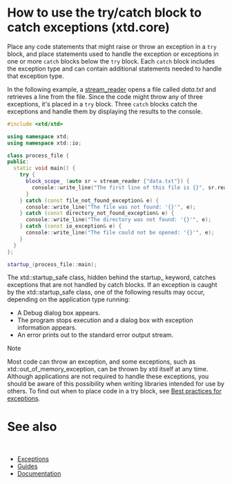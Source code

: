 # How to use the try/catch block to catch exceptions (xtd.core)

Place any code statements that might raise or throw an exception in a `try` block, and place statements used to handle the exception or exceptions in one or more `catch` blocks below the `try` block. 
Each `catch` block includes the exception type and can contain additional statements needed to handle that exception type.

In the following example, a [stream_reader](https://gammasoft71.github.io/xtd/reference_guides/latest/classxtd_1_1io_1_1stream__reader.html) opens a file called *data.txt* and retrieves a line from the file.
Since the code might throw any of three exceptions, it's placed in a `try` block. 
Three `catch` blocks catch the exceptions and handle them by displaying the results to the console.

```cpp
#include <xtd/xtd>

using namespace xtd;
using namespace xtd::io;

class process_file {
public:
  static void main() {
    try {
      block_scope_ (auto sr = stream_reader {"data.txt"}) {
        console::write_line("The first line of this file is {}", sr.read_line());
      }
    } catch (const file_not_found_exception& e) {
      console::write_line("The file was not found: '{}'", e);
    } catch (const directory_not_found_exception& e) {
      console::write_line("The directory was not found: '{}'", e);
    } catch (const io_exception& e) {
      console::write_line("The file could not be opened: '{}'", e);
    }
  }
};

startup_(process_file::main);
```

The xtd::startup_safe class, hidden behind the startup_ keyword, catches exceptions that are not handled by catch blocks. If an exception is caught by the xtd::startup_safe class, one of the following results may occur, depending on the application type running:

* A Debug dialog box appears.
* The program stops execution and a dialog box with exception information appears.
* An error prints out to the standard error output stream.

> [!note]
> Most code can throw an exception, and some exceptions, such as xtd::out_of_memory_exception, can be thrown by xtd itself at any time. Although applications are not required to handle these exceptions, you should be aware of this possibility when writing libraries intended for use by others. To find out when to place code in a try block, see [Best practices for exceptions](/docs/documentation/guides/xtd.core/Exceptions/exceptions_best_practices).

# See also
​
* [Exceptions](/docs/documentation/guides/xtd.core/Exceptions/overview)
* [Guides](/docs/documentation/guides)
* [Documentation](/docs/documentation)

[//]: # (https://learn.microsoft.com/en-us/dotnet/standard/exceptions/how-to-use-the-try-catch-block-to-catch-exceptions)
